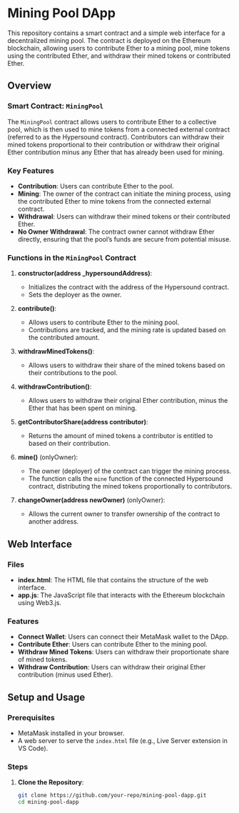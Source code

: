 # Mining Pool DApp

This repository contains a smart contract and a simple web interface for a decentralized mining pool. The contract is deployed on the Ethereum blockchain, allowing users to contribute Ether to a mining pool, mine tokens using the contributed Ether, and withdraw their mined tokens or contributed Ether.

## Overview

### Smart Contract: `MiningPool`

The `MiningPool` contract allows users to contribute Ether to a collective pool, which is then used to mine tokens from a connected external contract (referred to as the Hypersound contract). Contributors can withdraw their mined tokens proportional to their contribution or withdraw their original Ether contribution minus any Ether that has already been used for mining.

### Key Features

- **Contribution**: Users can contribute Ether to the pool.
- **Mining**: The owner of the contract can initiate the mining process, using the contributed Ether to mine tokens from the connected external contract.
- **Withdrawal**: Users can withdraw their mined tokens or their contributed Ether.
- **No Owner Withdrawal**: The contract owner cannot withdraw Ether directly, ensuring that the pool’s funds are secure from potential misuse.

### Functions in the `MiningPool` Contract

1. **constructor(address _hypersoundAddress)**:
   - Initializes the contract with the address of the Hypersound contract.
   - Sets the deployer as the owner.

2. **contribute()**:
   - Allows users to contribute Ether to the mining pool.
   - Contributions are tracked, and the mining rate is updated based on the contributed amount.

3. **withdrawMinedTokens()**:
   - Allows users to withdraw their share of the mined tokens based on their contributions to the pool.

4. **withdrawContribution()**:
   - Allows users to withdraw their original Ether contribution, minus the Ether that has been spent on mining.

5. **getContributorShare(address contributor)**:
   - Returns the amount of mined tokens a contributor is entitled to based on their contribution.

6. **mine()** (onlyOwner):
   - The owner (deployer) of the contract can trigger the mining process.
   - The function calls the `mine` function of the connected Hypersound contract, distributing the mined tokens proportionally to contributors.

7. **changeOwner(address newOwner)** (onlyOwner):
   - Allows the current owner to transfer ownership of the contract to another address.

## Web Interface

### Files

- **index.html**: The HTML file that contains the structure of the web interface.
- **app.js**: The JavaScript file that interacts with the Ethereum blockchain using Web3.js.

### Features

- **Connect Wallet**: Users can connect their MetaMask wallet to the DApp.
- **Contribute Ether**: Users can contribute Ether to the mining pool.
- **Withdraw Mined Tokens**: Users can withdraw their proportionate share of mined tokens.
- **Withdraw Contribution**: Users can withdraw their original Ether contribution (minus used Ether).

## Setup and Usage

### Prerequisites

- MetaMask installed in your browser.
- A web server to serve the `index.html` file (e.g., Live Server extension in VS Code).

### Steps

1. **Clone the Repository**:
   ```bash
   git clone https://github.com/your-repo/mining-pool-dapp.git
   cd mining-pool-dapp
